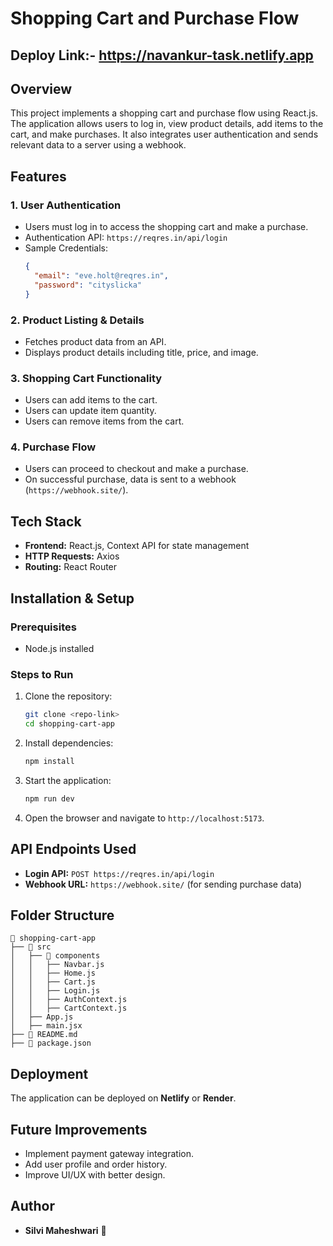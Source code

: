 # Shopping Cart and Purchase Flow

## Deploy Link:- https://navankur-task.netlify.app

## Overview
This project implements a shopping cart and purchase flow using React.js. The application allows users to log in, view product details, add items to the cart, and make purchases. It also integrates user authentication and sends relevant data to a server using a webhook.

## Features

### 1. User Authentication
- Users must log in to access the shopping cart and make a purchase.
- Authentication API: `https://reqres.in/api/login`
- Sample Credentials:
  ```json
  {
    "email": "eve.holt@reqres.in",
    "password": "cityslicka"
  }
  ```

### 2. Product Listing & Details
- Fetches product data from an API.
- Displays product details including title, price, and image.

### 3. Shopping Cart Functionality
- Users can add items to the cart.
- Users can update item quantity.
- Users can remove items from the cart.

### 4. Purchase Flow
- Users can proceed to checkout and make a purchase.
- On successful purchase, data is sent to a webhook (`https://webhook.site/`).

## Tech Stack
- **Frontend:** React.js, Context API for state management
- **HTTP Requests:** Axios
- **Routing:** React Router

## Installation & Setup
### Prerequisites
- Node.js installed

### Steps to Run
1. Clone the repository:
   ```sh
   git clone <repo-link>
   cd shopping-cart-app
   ```
2. Install dependencies:
   ```sh
   npm install
   ```
3. Start the application:
   ```sh
   npm run dev
   ```
4. Open the browser and navigate to `http://localhost:5173`.

## API Endpoints Used
- **Login API:** `POST https://reqres.in/api/login`
- **Webhook URL:** `https://webhook.site/` (for sending purchase data)

## Folder Structure
```
📂 shopping-cart-app
├── 📂 src
│   ├── 📂 components
│   │   ├── Navbar.js
│   │   ├── Home.js
│   │   ├── Cart.js
│   │   ├── Login.js
│   │   ├── AuthContext.js
│   │   ├── CartContext.js
│   ├── App.js
│   ├── main.jsx
├── 📜 README.md
├── 📜 package.json
```

## Deployment
The application can be deployed on **Netlify** or **Render**.


## Future Improvements
- Implement payment gateway integration.
- Add user profile and order history.
- Improve UI/UX with better design.

## Author
- **Silvi Maheshwari** 🚀
